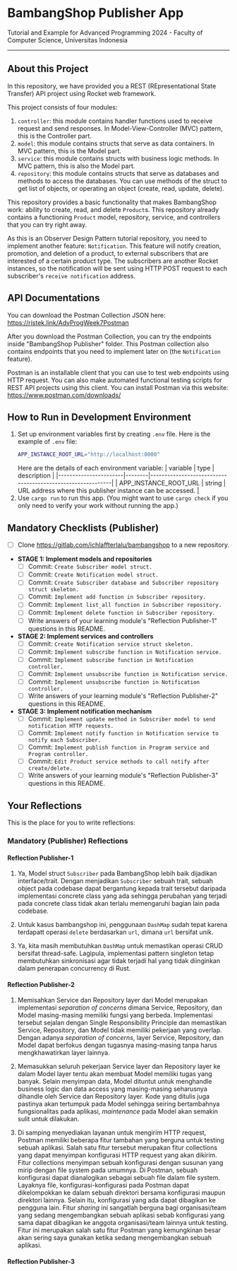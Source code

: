 # BambangShop Publisher App
Tutorial and Example for Advanced Programming 2024 - Faculty of Computer Science, Universitas Indonesia

---

## About this Project
In this repository, we have provided you a REST (REpresentational State Transfer) API project using Rocket web framework.

This project consists of four modules:
1.  `controller`: this module contains handler functions used to receive request and send responses.
    In Model-View-Controller (MVC) pattern, this is the Controller part.
2.  `model`: this module contains structs that serve as data containers.
    In MVC pattern, this is the Model part.
3.  `service`: this module contains structs with business logic methods.
    In MVC pattern, this is also the Model part.
4.  `repository`: this module contains structs that serve as databases and methods to access the databases.
    You can use methods of the struct to get list of objects, or operating an object (create, read, update, delete).

This repository provides a basic functionality that makes BambangShop work: ability to create, read, and delete `Product`s.
This repository already contains a functioning `Product` model, repository, service, and controllers that you can try right away.

As this is an Observer Design Pattern tutorial repository, you need to implement another feature: `Notification`.
This feature will notify creation, promotion, and deletion of a product, to external subscribers that are interested of a certain product type.
The subscribers are another Rocket instances, so the notification will be sent using HTTP POST request to each subscriber's `receive notification` address.

## API Documentations

You can download the Postman Collection JSON here: https://ristek.link/AdvProgWeek7Postman

After you download the Postman Collection, you can try the endpoints inside "BambangShop Publisher" folder.
This Postman collection also contains endpoints that you need to implement later on (the `Notification` feature).

Postman is an installable client that you can use to test web endpoints using HTTP request.
You can also make automated functional testing scripts for REST API projects using this client.
You can install Postman via this website: https://www.postman.com/downloads/

## How to Run in Development Environment
1.  Set up environment variables first by creating `.env` file.
    Here is the example of `.env` file:
    ```bash
    APP_INSTANCE_ROOT_URL="http://localhost:8000"
    ```
    Here are the details of each environment variable:
    | variable              | type   | description                                                |
    |-----------------------|--------|------------------------------------------------------------|
    | APP_INSTANCE_ROOT_URL | string | URL address where this publisher instance can be accessed. |
2.  Use `cargo run` to run this app.
    (You might want to use `cargo check` if you only need to verify your work without running the app.)

## Mandatory Checklists (Publisher)
-   [ ] Clone https://gitlab.com/ichlaffterlalu/bambangshop to a new repository.
-   **STAGE 1: Implement models and repositories**
    -   [ ] Commit: `Create Subscriber model struct.`
    -   [ ] Commit: `Create Notification model struct.`
    -   [ ] Commit: `Create Subscriber database and Subscriber repository struct skeleton.`
    -   [ ] Commit: `Implement add function in Subscriber repository.`
    -   [ ] Commit: `Implement list_all function in Subscriber repository.`
    -   [ ] Commit: `Implement delete function in Subscriber repository.`
    -   [ ] Write answers of your learning module's "Reflection Publisher-1" questions in this README.
-   **STAGE 2: Implement services and controllers**
    -   [ ] Commit: `Create Notification service struct skeleton.`
    -   [ ] Commit: `Implement subscribe function in Notification service.`
    -   [ ] Commit: `Implement subscribe function in Notification controller.`
    -   [ ] Commit: `Implement unsubscribe function in Notification service.`
    -   [ ] Commit: `Implement unsubscribe function in Notification controller.`
    -   [ ] Write answers of your learning module's "Reflection Publisher-2" questions in this README.
-   **STAGE 3: Implement notification mechanism**
    -   [ ] Commit: `Implement update method in Subscriber model to send notification HTTP requests.`
    -   [ ] Commit: `Implement notify function in Notification service to notify each Subscriber.`
    -   [ ] Commit: `Implement publish function in Program service and Program controller.`
    -   [ ] Commit: `Edit Product service methods to call notify after create/delete.`
    -   [ ] Write answers of your learning module's "Reflection Publisher-3" questions in this README.

## Your Reflections
This is the place for you to write reflections:

### Mandatory (Publisher) Reflections

#### Reflection Publisher-1

1. Ya, Model struct `Subscriber` pada BambangShop lebih baik dijadikan interface/trait. Dengan menjadikan `Subscriber` sebuah trait, sebuah object pada codebase dapat bergantung kepada trait tersebut daripada implementasi concrete class yang ada sehingga perubahan yang terjadi pada concrete class tidak akan terlalu memengaruhi bagian lain pada codebase.
 
 2. Untuk kasus bambangshop ini, penggunaan `DashMap` sudah tepat karena terdapatt operasi `delete` berdasarkan `url`, dimana `url` bersifat unik.
 
 3. Ya, kita masih membutuhkan `DashMap` untuk memastikan operasi CRUD bersifat thread-safe. Lagipula, implementasi pattern singleton tetap membutuhkan sinkronisasi agar tidak terjadi hal yang tidak diinginkan dalam penerapan concurrency di Rust.

#### Reflection Publisher-2

1. Memisahkan Service dan Repository layer dari Model merupakan implementasi <i>separation of concerns</i> dimana Service, Repository, dan Model masing-masing memiliki fungsi yang berbeda. Implementasi tersebut sejalan dengan Single Responsibility Principle dan memastikan Service, Repository, dan Model tidak memiliki pekerjaan yang overlap. Dengan adanya <i>separation of concerns</i>, layer Service, Repository, dan Model dapat berfokus dengan tugasnya masing-masing tanpa harus mengkhawatirkan layer lainnya.
 
 2. Memasukkan seluruh pekerjaan Service layer dan Repository layer ke dalam Model layer tentu akan membuat Model memiliki tugas yang banyak. Selain menyimpan data, Model dituntut untuk menghandle business logic dan data access yang masing-masing seharusnya dihandle oleh Service dan Repository layer. Kode yang ditulis juga pastinya akan tertumpuk pada Model sehingga seiring bertambahnya fungsionalitas pada aplikasi, <i>maintenance</i> pada Model akan semakin sulit untuk dilakukan.
 
 3. Di samping menyediakan layanan untuk mengirim HTTP request, Postman memiliki beberapa fitur tambahan yang berguna untuk testing sebuah aplikasi. Salah satu fitur tersebut merupakan fitur collections yang dapat menyimpan konfigurasi HTTP request yang akan dikirim. Fitur collections menyimpan sebuah konfigurasi dengan susunan yang mirip dengan file system pada umumnya. Di Postman, sebuah konfigurasi dapat dianalogikan sebagai sebuah file dalam file system. Layaknya file, konfigurasi-konfigurasi pada Postman dapat dikelompokkan ke dalam sebuah direktori bersama konfigurasi maupun direktori lainnya. Selain itu, konfigurasi yang ada dapat dibagikan ke pengguna lain. Fitur <i>sharing</i> ini sangatlah berguna bagi organisasi/team yang sedang mengembangkan sebuah aplikasi sebab konfigurasi yang sama dapat dibagikan ke anggota organisasi/team lainnya untuk testing. Fitur ini merupakan salah satu fitur Postman yang kemungkinan besar akan sering saya gunakan ketika sedang mengembangkan sebuah aplikasi.

#### Reflection Publisher-3

